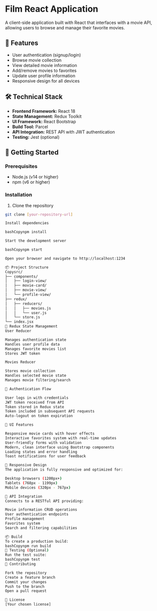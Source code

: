 # Film React Application

A client-side application built with React that interfaces with a movie API, allowing users to browse and manage their favorite movies.

## 🎯 Features

- User authentication (signup/login)
- Browse movie collection
- View detailed movie information
- Add/remove movies to favorites
- Update user profile information
- Responsive design for all devices

## 🛠️ Technical Stack

- **Frontend Framework:** React 18
- **State Management:** Redux Toolkit
- **UI Framework:** React Bootstrap
- **Build Tool:** Parcel
- **API Integration:** REST API with JWT authentication
- **Testing:** Jest (optional)

## 🚀 Getting Started

### Prerequisites
- Node.js (v14 or higher)
- npm (v6 or higher)

### Installation

1. Clone the repository
```bash
git clone [your-repository-url]

Install dependencies

bashCopynpm install

Start the development server

bashCopynpm start

Open your browser and navigate to http://localhost:1234

📦 Project Structure
Copysrc/
├── components/
│   ├── login-view/
│   ├── movie-card/
│   ├── movie-view/
│   └── profile-view/
├── redux/
│   ├── reducers/
│   │   ├── movies.js
│   │   └── user.js
│   └── store.js
└── index.jsx
🔄 Redux State Management
User Reducer

Manages authentication state
Handles user profile data
Manages favorite movies list
Stores JWT token

Movies Reducer

Stores movie collection
Handles selected movie state
Manages movie filtering/search

🔐 Authentication Flow

User logs in with credentials
JWT token received from API
Token stored in Redux state
Token included in subsequent API requests
Auto-logout on token expiration

🎨 UI Features

Responsive movie cards with hover effects
Interactive favorites system with real-time updates
User-friendly forms with validation
Modern, clean interface using Bootstrap components
Loading states and error handling
Toast notifications for user feedback

📱 Responsive Design
The application is fully responsive and optimized for:

Desktop browsers (1200px+)
Tablets (768px - 1199px)
Mobile devices (320px - 767px)

🔗 API Integration
Connects to a RESTful API providing:

Movie information CRUD operations
User authentication endpoints
Profile management
Favorites system
Search and filtering capabilities

📦 Build
To create a production build:
bashCopynpm run build
🧪 Testing (Optional)
Run the test suite:
bashCopynpm test
🤝 Contributing

Fork the repository
Create a feature branch
Commit your changes
Push to the branch
Open a pull request

📄 License
[Your chosen license]